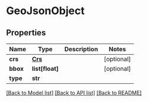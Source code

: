 # GeoJsonObject

## Properties
Name | Type | Description | Notes
------------ | ------------- | ------------- | -------------
**crs** | [**Crs**](Crs.md) |  | [optional] 
**bbox** | **list[float]** |  | [optional] 
**type** | **str** |  | 

[[Back to Model list]](../README.md#documentation-for-models) [[Back to API list]](../README.md#documentation-for-api-endpoints) [[Back to README]](../README.md)

